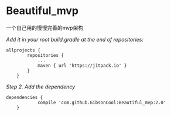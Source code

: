 # Beautiful_mvp

一个自己用的慢慢完善的mvp架构

*Add it in your root build.gradle at the end of repositories:*
```
allprojects {
		repositories {
			...
			maven { url 'https://jitpack.io' }
		}
	}
```

*Step 2. Add the dependency*
```
dependencies {
	        compile 'com.github.GibsonCool:Beautiful_mvp:2.0'
	}
```
